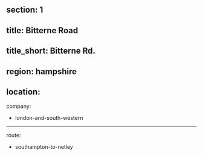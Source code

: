 ﻿section: 1
----
title: Bitterne Road
----
title_short: Bitterne Rd.
----
region: hampshire
----
location: 
----
company:
- london-and-south-western
----
route:
- southampton-to-netley
